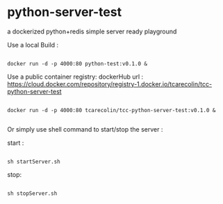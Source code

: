 # python-server-test
a dockerized python+redis simple server ready playground

Use a local Build :

```

docker run -d -p 4000:80 python-test:v0.1.0 &

```

Use a public container registry:
dockerHub url : https://cloud.docker.com/repository/registry-1.docker.io/tcarecolin/tcc-python-server-test
```

docker run -d -p 4000:80 tcarecolin/tcc-python-server-test:v0.1.0 &


```

Or simply use shell command to start/stop the server :

start :
```

sh startServer.sh

```
stop:
```

sh stopServer.sh

```

